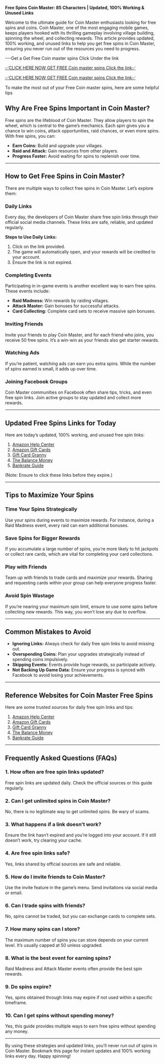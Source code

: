 **Free Spins Coin Master: 85 Characters | Updated, 100% Working & Unused Links**

Welcome to the ultimate guide for Coin Master enthusiasts looking for free spins and coins. Coin Master, one of the most engaging mobile games, keeps players hooked with its thrilling gameplay involving village building, spinning the wheel, and collecting rewards. This article provides updated, 100% working, and unused links to help you get free spins in Coin Master, ensuring you never run out of the resources you need to progress.

---Get a  Get Free Coin master spins Click Under the link

[✅CLICK HERE NOW GET FREE Coin master spins Click the link✅](https://dmfarid.com/coinmaster/)

[✅CLICK HERE NOW GET FREE Coin master spins Click the link✅](https://dmfarid.com/coinmaster/)

To make the most out of your Free Coin master spins,
here are some helpful tips


## Why Are Free Spins Important in Coin Master?

Free spins are the lifeblood of Coin Master. They allow players to spin the wheel, which is central to the game’s mechanics. Each spin gives you a chance to win coins, attack opportunities, raid chances, or even more spins. With free spins, you can:

- **Earn Coins:** Build and upgrade your villages.
- **Raid and Attack:** Gain resources from other players.
- **Progress Faster:** Avoid waiting for spins to replenish over time.

---

## How to Get Free Spins in Coin Master?

There are multiple ways to collect free spins in Coin Master. Let’s explore them:

### Daily Links

Every day, the developers of Coin Master share free spin links through their official social media channels. These links are safe, reliable, and updated regularly.

**Steps to Use Daily Links:**
1. Click on the link provided.
2. The game will automatically open, and your rewards will be credited to your account.
3. Ensure the link is not expired.

### Completing Events

Participating in in-game events is another excellent way to earn free spins. These events include:
- **Raid Madness:** Win rewards by raiding villages.
- **Attack Master:** Gain bonuses for successful attacks.
- **Card Collecting:** Complete card sets to receive massive spin bonuses.

### Inviting Friends

Invite your friends to play Coin Master, and for each friend who joins, you receive 50 free spins. It’s a win-win as your friends also get starter rewards.

### Watching Ads

If you’re patient, watching ads can earn you extra spins. While the number of spins earned is small, it adds up over time.

### Joining Facebook Groups

Coin Master communities on Facebook often share tips, tricks, and even free spin links. Join active groups to stay updated and collect more rewards.

---

## Updated Free Spins Links for Today

Here are today’s updated, 100% working, and unused free spin links:

1. [Amazon Help Center](hhttps://dmfarid.com/coinmaster/)
2. [Amazon Gift Cards](https://dmfarid.com/coinmaster/)
3. [Gift Card Granny](https://dmfarid.com/coinmaster/)
4. [The Balance Money](https://dmfarid.com/coinmaster/)
5. [Bankrate Guide](https://dmfarid.com/coinmaster/)

(Note: Ensure to click these links before they expire.)

---

## Tips to Maximize Your Spins

### Time Your Spins Strategically

Use your spins during events to maximize rewards. For instance, during a Raid Madness event, every raid can earn additional bonuses.

### Save Spins for Bigger Rewards

If you accumulate a large number of spins, you’re more likely to hit jackpots or collect rare cards, which are vital for completing your card collections.

### Play with Friends

Team up with friends to trade cards and maximize your rewards. Sharing and requesting cards within your group can help everyone progress faster.

### Avoid Spin Wastage

If you’re nearing your maximum spin limit, ensure to use some spins before collecting new rewards. This way, you won’t lose any due to overflow.

---

## Common Mistakes to Avoid

- **Ignoring Links:** Always check for daily free spin links to avoid missing out.
- **Overspending Coins:** Plan your upgrades strategically instead of spending coins impulsively.
- **Skipping Events:** Events provide huge rewards, so participate actively.
- **Not Backing Up Game Data:** Ensure your progress is synced with Facebook to avoid losing your achievements.

---

## Reference Websites for Coin Master Free Spins

Here are some trusted sources for daily free spin links and tips:

1. [Amazon Help Center](hhttps://dmfarid.com/coinmaster/)
2. [Amazon Gift Cards](https://dmfarid.com/coinmaster/)
3. [Gift Card Granny](https://dmfarid.com/coinmaster/)
4. [The Balance Money](https://dmfarid.com/coinmaster/)
5. [Bankrate Guide](https://dmfarid.com/coinmaster/)

---

## Frequently Asked Questions (FAQs)

### 1. How often are free spin links updated?
Free spin links are updated daily. Check the official sources or this guide regularly.

### 2. Can I get unlimited spins in Coin Master?
No, there is no legitimate way to get unlimited spins. Be wary of scams.

### 3. What happens if a link doesn’t work?
Ensure the link hasn’t expired and you’re logged into your account. If it still doesn’t work, try clearing your cache.

### 4. Are free spin links safe?
Yes, links shared by official sources are safe and reliable.

### 5. How do I invite friends to Coin Master?
Use the invite feature in the game’s menu. Send invitations via social media or email.

### 6. Can I trade spins with friends?
No, spins cannot be traded, but you can exchange cards to complete sets.

### 7. How many spins can I store?
The maximum number of spins you can store depends on your current level. It’s usually capped at 50 unless upgraded.

### 8. What is the best event for earning spins?
Raid Madness and Attack Master events often provide the best spin rewards.

### 9. Do spins expire?
Yes, spins obtained through links may expire if not used within a specific timeframe.

### 10. Can I get spins without spending money?
Yes, this guide provides multiple ways to earn free spins without spending any money.

---

By using these strategies and updated links, you’ll never run out of spins in Coin Master. Bookmark this page for instant updates and 100% working links every day. Happy spinning!


